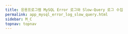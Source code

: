 ```yaml
---
title: 응용프로그램 MySQL Error 로그와 Slow-Query 로그 수집
permalink: app_mysql_error_log_slow_query.html
sidebar: M_C
topnav: topnav
---
```

